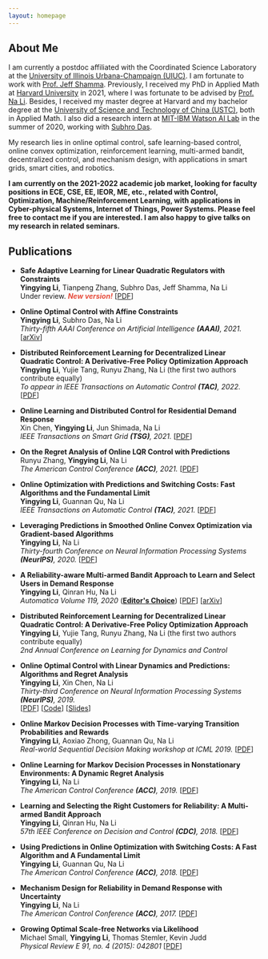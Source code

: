 ```yaml
---
layout: homepage
---
```


## About Me

I am currently a postdoc affiliated with the Coordinated Science Laboratory at the [University of Illinois Urbana-Champaign (UIUC)](https://ise.illinois.edu/). I am fortunate to work with [Prof. Jeff Shamma](https://ise.illinois.edu/directory/profile/jshamma). Previously, I received my PhD in Applied Math at [Harvard University](https://www.seas.harvard.edu/applied-mathematics) in 2021, where I was fortunate to be advised by [Prof. Na Li](https://nali.seas.harvard.edu/). Besides, I received my master degree at Harvard and my bachelor degree at the [University of Science and Technology of China (USTC)](http://en.ustc.edu.cn/), both in Applied Math. I also did a research intern at [MIT-IBM Watson AI Lab](https://mitibmwatsonailab.mit.edu/) in the summer of 2020, working with [Subhro Das](https://researcher.watson.ibm.com/researcher/view.php?person=ibm-Subhro.Das).

My research lies in online optimal control, safe learning-based control,  online convex optimization, reinforcement learning, multi-armed bandit, decentralized control, and mechanism design, with applications in smart grids, smart cities, and robotics.

**I am currently on the 2021-2022 academic job market, looking for faculty positions in ECE, CSE, EE, IEOR, ME, etc., related with Control, Optimization, Machine/Reinforcement Learning, with applications in Cyber-physical Systems, Internet of Things, Power Systems. Please feel free to contact me if you are interested. I am also happy to give talks on my research in related seminars.**


## Publications

- **Safe Adaptive Learning for Linear Quadratic Regulators with Constraints**
  <br>
  **Yingying Li**, Tianpeng Zhang, Subhro Das, Jeff Shamma, Na Li
  <br>
  Under review. <strong><i style="color:#e74d3c">New version!</i></strong>
  [[PDF](./files/Safe_Adaptive_Learning_for_Linear_Quadratic_Regulators_with_Constraints.pdf)]
  
- **Online Optimal Control with Affine Constraints**
  <br>
  **Yingying Li**, Subhro Das, Na Li
  <br>
  *Thirty-fifth AAAI Conference on Artificial Intelligence **(AAAI)**, 2021.*
  [[arXiv](https://arxiv.org/pdf/2010.04891.pdf)]
  
- **Distributed Reinforcement Learning for Decentralized Linear Quadratic Control: A Derivative-Free Policy Optimization Approach**
  <br>
  **Yingying Li**, Yujie Tang, Runyu Zhang, Na Li (the first two authors contribute equally)
  <br>
  *To appear in IEEE Transactions on Automatic Control **(TAC)**, 2022.* 
  [[PDF](https://arxiv.org/pdf/1912.09135.pdf)]
  
- **Online Learning and Distributed Control for Residential Demand Response**
  <br>
  Xin Chen, **Yingying Li**, Jun Shimada, Na Li
  <br>
  *IEEE Transactions on Smart Grid **(TSG)**, 2021.* 
  [[PDF](./files/tsg_Online_Learning_and_Distributed_Control_for_Residential_Demand_Response.pdf)]

- **On the Regret Analysis of Online LQR Control with Predictions**
  <br>
  Runyu Zhang, **Yingying Li**,  Na Li
  <br>
  *The American Control Conference **(ACC)**, 2021.*
  [[PDF](https://arxiv.org/pdf/2102.01309.pdf)]

- **Online Optimization with Predictions and Switching Costs: Fast Algorithms and the Fundamental Limit**
  <br>
  **Yingying Li**, Guannan Qu, Na Li
  <br>
  *IEEE Transactions on Automatic Control **(TAC)**, 2021.* 
  [[PDF](https://arxiv.org/pdf/1801.07780.pdf)]

- **Leveraging Predictions in Smoothed Online Convex Optimization via Gradient-based Algorithms**
  <br>
  **Yingying Li**, Na Li
  <br>
  *Thirty-fourth Conference on Neural Information Processing Systems **(NeurIPS)**, 2020.*
  [[PDF](https://papers.nips.cc/paper/2020/file/a6e4f250fb5c56aaf215a236c64e5b0a-Paper.pdf)]

- **A Reliability-aware Multi-armed Bandit Approach to Learn and Select Users in Demand Response**
  <br>
  **Yingying Li**, Qinran Hu, Na Li
  <br>
  *Automatica Volume 119, 2020* ([**Editor's Choice**](https://www.journals.elsevier.com/automatica/editors-choice/september-2020-automatica))
  [[PDF](http://www.sciencedirect.com/science/article/pii/S0005109820302132)] [[arXiv](https://arxiv.org/pdf/2003.09505.pdf)] 
  
- **Distributed Reinforcement Learning for Decentralized Linear Quadratic Control: A Derivative-Free Policy Optimization Approach**
  <br>
  **Yingying Li**, Yujie Tang, Runyu Zhang, Na Li (the first two authors contribute equally)
  <br>
  *2nd Annual Conference on Learning for Dynamics and Control*
  

- **Online Optimal Control with Linear Dynamics and Predictions: Algorithms and Regret Analysis**
  <br>
  **Yingying Li**, Xin Chen, Na Li
  <br>
  *Thirty-third Conference on Neural Information Processing Systems **(NeurIPS)**, 2019.*
  <br>
  [[PDF](https://arxiv.org/pdf/1906.11378.pdf)] [[Code](https://github.com/li-yingying/RHGC)] [[Slides](https://drive.google.com/file/d/1j_EKJ2v_niRUGLde77idF-8kyaIgGdAA/view)]

- **Online Markov Decision Processes with Time-varying Transition Probabilities and Rewards**
  <br>
  **Yingying Li**, Aoxiao Zhong, Guannan Qu, Na Li
  <br>
  *Real-world Sequential Decision Making workshop at ICML 2019.* [[PDF](https://realworld-sdm.github.io/paper/25.pdf)]

- **Online Learning for Markov Decision Processes in Nonstationary Environments: A Dynamic Regret Analysis**
  <br>
  **Yingying Li**, Na Li
  <br>
  *The American Control Conference **(ACC)**, 2019.* [[PDF](https://nali.seas.harvard.edu/files/nali/files/2019acc_onlinemdp.pdf)]


- **Learning and Selecting the Right Customers for Reliability: A Multi-armed Bandit Approach**
  <br>
  **Yingying Li**, Qinran Hu, Na Li
  <br>
  *57th IEEE Conference on Decision and Control **(CDC)**, 2018.* [[PDF](https://scholar.harvard.edu/files/yingyingli/files/2018-2.pdf)]

- **Using Predictions in Online Optimization with Switching Costs: A Fast Algorithm and A Fundamental Limit**
  <br>
  **Yingying Li**, Guannan Qu, Na Li
  <br>
  *The American Control Conference **(ACC)**, 2018.* [[PDF](https://scholar.harvard.edu/files/yingyingli/files/2018-1.pdf)]

- **Mechanism Design for Reliability in Demand Response with Uncertainty**
  <br>
  **Yingying Li**, Na Li
  <br>
  *The American Control Conference **(ACC)**, 2017.* [[PDF](https://scholar.harvard.edu/files/yingyingli/files/2017-1.pdf)]

- **Growing Optimal Scale-free Networks via Likelihood**
  <br>
  Michael Small, **Yingying Li**, Thomas Stemler, Kevin Judd
  <br>
  *Physical Review E 91, no. 4 (2015): 042801* [[PDF](https://scholar.harvard.edu/files/yingyingli/files/2014-1.pdf)]
  
<!--
## Industry Experience
- Summer 2020: Research Intern  at [MIT-IBM Watson AI Lab](https://mitibmwatsonailab.mit.edu/) working with [Subhro Das](https://researcher.watson.ibm.com/researcher/view.php?person=ibm-Subhro.Das).


## Ph.D. Thesis
- Real-time Decision Making in Control and Optimization with Performance and Safety Guarantees. Harvard University, 2021.
  [[PDF](https://yingying.li/files/thesis.pdf)]
-->
